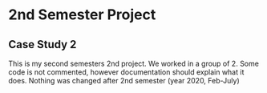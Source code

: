 # 2nd Semester Project
## Case Study 2

This is my second semesters 2nd project. We worked in a group of 2. Some code is not commented, however documentation should explain what it does. Nothing was changed after 2nd semester (year 2020, Feb-July)